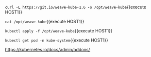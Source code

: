 `curl -L https://git.io/weave-kube-1.6 -o /opt/weave-kube`{{execute HOST1}}

`cat /opt/weave-kube`{{execute HOST1}}

`kubectl apply -f /opt/weave-kube`{{execute HOST1}}

`kubectl get pod -n kube-system`{{execute HOST1}}

https://kubernetes.io/docs/admin/addons/
